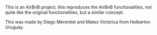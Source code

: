 This is an AirBnB project, this reproduces the AirBnB functionalities, not quite like
the original functionalities, but a similar concept.

This was made by Diego Merentiel and Mateo Victorica from Holberton Uruguay.